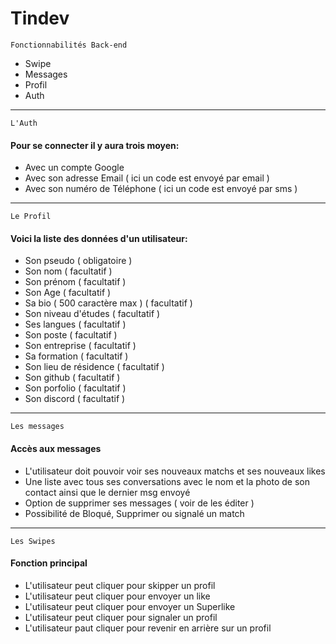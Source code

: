 # Tindev
    Fonctionnabilités Back-end
- Swipe
- Messages
- Profil
- Auth
---

    L'Auth
#### Pour se connecter il y aura trois moyen:
- Avec un compte Google
- Avec son adresse Email ( ici un code est envoyé par email )
- Avec son numéro de Téléphone ( ici un code est envoyé par sms )
---
    
    Le Profil
#### Voici la liste des données d'un utilisateur:
- Son pseudo ( obligatoire )
- Son nom ( facultatif )
- Son prénom ( facultatif )
- Son Age  ( facultatif )
- Sa bio ( 500 caractère max ) ( facultatif )
- Son niveau d'études ( facultatif )
- Ses langues ( facultatif )
- Son poste ( facultatif )
- Son entreprise ( facultatif )
- Sa formation ( facultatif )
- Son lieu de résidence ( facultatif )
- Son github ( facultatif )
- Son porfolio ( facultatif )
- Son discord ( facultatif )
---

    Les messages
#### Accès aux messages

- L'utilisateur doit pouvoir voir ses nouveaux matchs et ses nouveaux likes
- Une liste avec tous ses conversations avec le nom et la photo de son contact ainsi que le dernier msg envoyé
- Option de supprimer ses messages ( voir de les éditer )
- Possibilité de Bloqué, Supprimer ou signalé un match
---

    Les Swipes
#### Fonction principal

- L'utilisateur peut cliquer pour skipper un profil
- L'utilisateur peut cliquer pour envoyer un like
- L'utilisateur peut cliquer pour envoyer un Superlike
- L'utilisateur peut cliquer pour signaler un profil
- L'utilisateur paut cliquer pour revenir en arrière sur un profil
